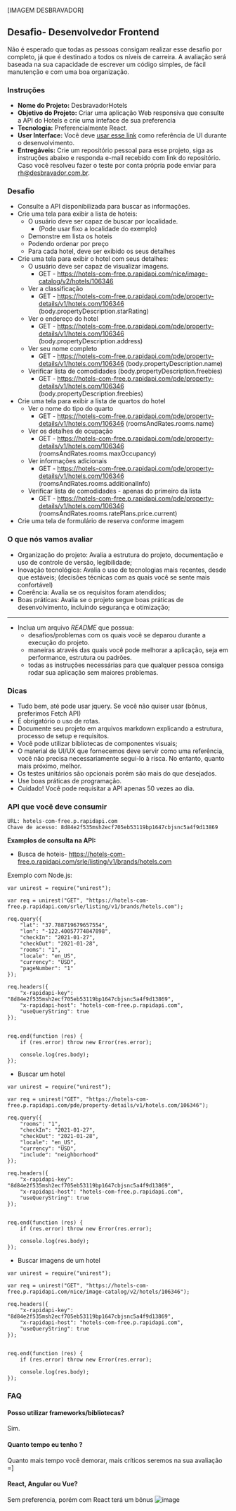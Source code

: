 [IMAGEM DESBRAVADOR]

## Desafio- Desenvolvedor Frontend
Não é esperado que todas as pessoas consigam realizar esse desafio por completo, já que é destinado a todos os níveis de carreira.
A avaliação será baseada na sua capacidade de escrever um código simples, de fácil manutenção e com uma boa organização.

### Instruções
- **Nome do Projeto:** DesbravadorHotels
- **Objetivo do Projeto:** Criar uma aplicação Web responsiva que consulte a API do Hotels e crie uma inteface de sua preferencia
- **Tecnologia:** Preferencialmente React.
- **User Interface:** Você deve [usar esse link](https://www.figma.com/file/ZXkPFyAI9giS3iLDySiQaH/Neomorphic-Travel-UI-Kit?node-id=0%3A1) como referência de UI durante o desenvolvimento.
- **Entregáveis:** Crie um repositório pessoal para esse projeto, siga as instruções abaixo e responda e-mail recebido com link do repositório. Caso você resolveu fazer o teste por conta própria pode enviar para rh@desbravador.com.br.

### Desafio

- Consulte a API disponibilizada para buscar as informações.
- Crie uma tela para exibir a lista de hoteis:
    - O usuário deve ser capaz de buscar por localidade. 
      - (Pode usar fixo a localidade do exemplo)
    - Demonstre em lista os hoteis 
    - Podendo ordenar por preço
    - Para cada hotel, deve ser exibido os seus detalhes
- Crie uma tela para exibir o hotel com seus detalhes:
    - O usuário deve ser capaz de visualizar imagens. 
      -   GET - https://hotels-com-free.p.rapidapi.com/nice/image-catalog/v2/hotels/106346
    - Ver a classificação 
      -  GET - https://hotels-com-free.p.rapidapi.com/pde/property-details/v1/hotels.com/106346 (body.propertyDescription.starRating)
    - Ver o endereço do hotel 
      -  GET - https://hotels-com-free.p.rapidapi.com/pde/property-details/v1/hotels.com/106346    (body.propertyDescription.address)
    - Ver seu nome completo
      -  GET - https://hotels-com-free.p.rapidapi.com/pde/property-details/v1/hotels.com/106346   (body.propertyDescription.name)
    - Verificar lista de comodidades (body.propertyDescription.freebies)
      -  GET - https://hotels-com-free.p.rapidapi.com/pde/property-details/v1/hotels.com/106346  (body.propertyDescription.freebies)
- Crie uma tela para exibir a lista de quartos do hotel  
    - Ver o nome do tipo do quarto 
      - GET - https://hotels-com-free.p.rapidapi.com/pde/property-details/v1/hotels.com/106346  (roomsAndRates.rooms.name)
    - Ver os detalhes de ocupação  
      - GET - https://hotels-com-free.p.rapidapi.com/pde/property-details/v1/hotels.com/106346  (roomsAndRates.rooms.maxOccupancy)
    - Ver informações adicionais 
      - GET - https://hotels-com-free.p.rapidapi.com/pde/property-details/v1/hotels.com/106346  (roomsAndRates.rooms.additionalInfo)
    - Verificar lista de comodidades - apenas do primeiro da lista
      - GET - https://hotels-com-free.p.rapidapi.com/pde/property-details/v1/hotels.com/106346  (roomsAndRates.rooms.ratePlans.price.current)
- Crie uma tela de formulário de reserva conforme imagem


### O que nós vamos avaliar
 
- Organização do projeto: Avalia a estrutura do projeto, documentação e uso de controle de versão, legibilidade;
- Inovação tecnológica: Avalia o uso de tecnologias mais recentes, desde que estáveis; (decisões técnicas com as quais você se sente mais confortável)
- Coerência: Avalia se os requisitos foram atendidos;
- Boas práticas: Avalia se o projeto segue boas práticas de desenvolvimento, incluindo segurança e otimização; 

---

- Inclua um arquivo *README* que possua:
  - desafios/problemas com os quais você se deparou durante a execução do projeto.
  - maneiras através das quais você pode melhorar a aplicação, seja em performance, estrutura ou padrões. 
  - todas as instruções necessárias para que qualquer pessoa consiga rodar sua aplicação sem maiores problemas.

### Dicas
- Tudo bem, até pode usar jquery. Se você não quiser usar (bônus, preferimos Fetch API)
- É obrigatório o uso de rotas. 
- Documente seu projeto em arquivos markdown explicando a estrutura, processo de setup e requisitos.
- Você pode utilizar bibliotecas de componentes visuais;
- O material de UI/UX que fornecemos deve servir como uma referência, você não precisa necessariamente segui-lo à risca. No entanto, quanto mais próximo, melhor.
- Os testes unitários são opcionais porém são mais do que desejados.
- Use boas práticas de programação.
- Cuidado! Você pode requisitar a API apenas 50 vezes ao dia.

### API que você deve consumir
```
URL: hotels-com-free.p.rapidapi.com
Chave de acesso: 8d84e2f535msh2ecf705eb53119bp1647cbjsnc5a4f9d13869
```


**Examplos de consulta na API:**
- Busca de hoteis- https://hotels-com-free.p.rapidapi.com/srle/listing/v1/brands/hotels.com

Exemplo com Node.js:

```
var unirest = require("unirest");

var req = unirest("GET", "https://hotels-com-free.p.rapidapi.com/srle/listing/v1/brands/hotels.com");

req.query({
	"lat": "37.788719679657554",
	"lon": "-122.40057774847898",
	"checkIn": "2021-01-27",
	"checkOut": "2021-01-28",
	"rooms": "1",
	"locale": "en_US",
	"currency": "USD",
	"pageNumber": "1"
});

req.headers({
	"x-rapidapi-key": "8d84e2f535msh2ecf705eb53119bp1647cbjsnc5a4f9d13869",
	"x-rapidapi-host": "hotels-com-free.p.rapidapi.com",
	"useQueryString": true
});


req.end(function (res) {
	if (res.error) throw new Error(res.error);

	console.log(res.body);
});
```

- Buscar  um hotel

```  
var unirest = require("unirest");

var req = unirest("GET", "https://hotels-com-free.p.rapidapi.com/pde/property-details/v1/hotels.com/106346");

req.query({
	"rooms": "1",
	"checkIn": "2021-01-27",
	"checkOut": "2021-01-28",
	"locale": "en_US",
	"currency": "USD",
	"include": "neighborhood"
});

req.headers({
	"x-rapidapi-key": "8d84e2f535msh2ecf705eb53119bp1647cbjsnc5a4f9d13869",
	"x-rapidapi-host": "hotels-com-free.p.rapidapi.com",
	"useQueryString": true
});


req.end(function (res) {
	if (res.error) throw new Error(res.error);

	console.log(res.body);
});
```


- Buscar imagens de um hotel

```  
var unirest = require("unirest");

var req = unirest("GET", "https://hotels-com-free.p.rapidapi.com/nice/image-catalog/v2/hotels/106346");

req.headers({
	"x-rapidapi-key": "8d84e2f535msh2ecf705eb53119bp1647cbjsnc5a4f9d13869",
	"x-rapidapi-host": "hotels-com-free.p.rapidapi.com",
	"useQueryString": true
});


req.end(function (res) {
	if (res.error) throw new Error(res.error);

	console.log(res.body);
});
```



### FAQ
#### Posso utilizar frameworks/bibliotecas?
Sim.
#### Quanto tempo eu tenho ?
Quanto mais tempo você demorar, mais críticos seremos na sua avaliação =]
#### React, Angular ou Vue?
Sem preferencia, porém com React terá um bônus
![image](https://user-images.githubusercontent.com/29865602/122146496-8d099e00-ce2d-11eb-9f0f-8eefa323eba3.png)
